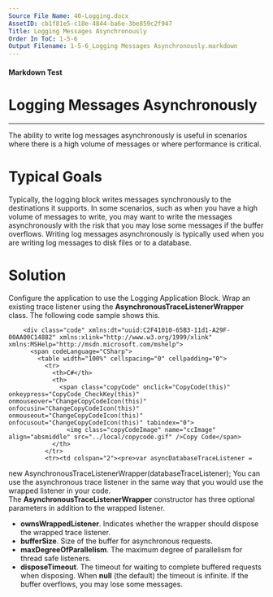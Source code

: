 ```yaml
---
Source File Name: 40-Logging.docx
AssetID: cb1f81e5-c18e-4844-ba6e-3be859c2f947
Title: Logging Messages Asynchronously
Order In ToC: 1-5-6
Output Filename: 1-5-6_Logging Messages Asynchronously.markdown
---
```


#### Markdown Test ####
# Logging Messages Asynchronously #
----------

The ability to write log messages asynchronously is useful in scenarios where there is a high volume of messages or where performance is critical.  

# Typical Goals #
Typically, the logging block writes messages synchronously to the destinations it supports. In some scenarios, such as when you have a high volume of messages to write, you may want to write the messages asynchronously with the risk that you may lose some messages if the buffer overflows. Writing log messages asynchronously is typically used when you are writing log messages to disk files or to a database.  

# Solution #
Configure the application to use the Logging Application Block. Wrap an existing trace listener using the **AsynchronousTraceListenerWrapper** class. The following code sample shows this.  

        <div class="code" xmlns:dt="uuid:C2F41010-65B3-11d1-A29F-00AA00C14882" xmlns:xlink="http://www.w3.org/1999/xlink" xmlns:MSHelp="http://msdn.microsoft.com/mshelp">
          <span codeLanguage="CSharp">
            <table width="100%" cellspacing="0" cellpadding="0">
              <tr>
                <th>C#</th>
                <th>
                  <span class="copyCode" onclick="CopyCode(this)" onkeypress="CopyCode_CheckKey(this)" onmouseover="ChangeCopyCodeIcon(this)" onfocusin="ChangeCopyCodeIcon(this)" onmouseout="ChangeCopyCodeIcon(this)" onfocusout="ChangeCopyCodeIcon(this)" tabindex="0">
                    <img class="copyCodeImage" name="ccImage" align="absmiddle" src="../local/copycode.gif" />Copy Code</span>
                </th>
              </tr>
              <tr><td colspan="2"><pre>var asyncDatabaseTraceListener =
  new AsynchronousTraceListenerWrapper(databaseTraceListener);</pre></td></tr>
            </table>
          </span>
        </div>
      You can use the asynchronous trace listener in the same way that you would use the wrapped listener in your code.  
The **AsynchronousTraceListenerWrapper** constructor has three optional parameters in addition to the wrapped listener.   
+ **ownsWrappedListener**. Indicates whether the wrapper should dispose the wrapped trace listener.
+ **bufferSize**. Size of the buffer for asynchronous requests.
+ **maxDegreeOfParallelism**. The maximum degree of parallelism for thread safe listeners.
+ **disposeTimeout**. The timeout for waiting to complete buffered requests when disposing. When **null** (the default) the timeout is infinite.
If the buffer overflows, you may lose some messages.  

